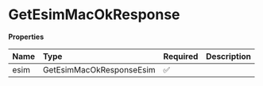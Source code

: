 # GetEsimMacOkResponse

**Properties**

| Name | Type                     | Required | Description |
| :--- | :----------------------- | :------- | :---------- |
| esim | GetEsimMacOkResponseEsim | ✅       |             |
